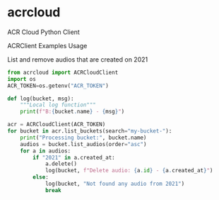 # acrcloud
ACR Cloud Python Client


ACRClient Examples Usage

List and remove audios that are created on 2021

```python
from acrcloud import ACRCloudClient
import os
ACR_TOKEN=os.getenv("ACR_TOKEN")

def log(bucket, msg):
    """Local log function"""
    print(f"B:{bucket.name} - {msg}")

acr = ACRCloudClient(ACR_TOKEN)
for bucket in acr.list_buckets(search="my-bucket-"):
    print("Processing bucket:", bucket.name)
    audios = bucket.list_audios(order="asc")
    for a in audios:
        if "2021" in a.created_at:
            a.delete()
            log(bucket, f"Delete audio: {a.id} - {a.created_at}")
        else:
            log(bucket, "Not found any audio from 2021")
            break
```
